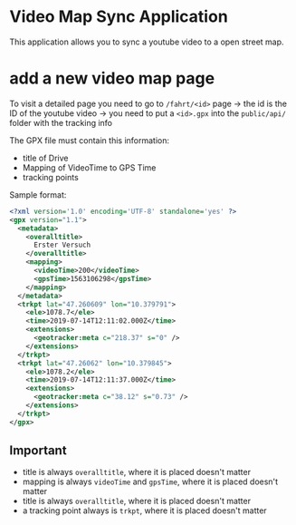 # Video Map Sync Application

This application allows you to sync a youtube video to a open street map.

# add a new video map page
To visit a detailed page you need to go to `/fahrt/<id>` page
-> the id is the ID of the youtube video
-> you need to put a `<id>.gpx` into the `public/api/` folder with the tracking info

The GPX file must contain this information:
- title of Drive
- Mapping of VideoTime to GPS Time
- tracking points

Sample format:
```xml
<?xml version='1.0' encoding='UTF-8' standalone='yes' ?>
<gpx version="1.1">
  <metadata>
    <overalltitle>
      Erster Versuch
    </overalltitle>
    <mapping>
      <videoTime>200</videoTime>
      <gpsTime>1563106298</gpsTime>
    </mapping>
  </metadata>
  <trkpt lat="47.260609" lon="10.379791">
    <ele>1078.7</ele>
    <time>2019-07-14T12:11:02.000Z</time>
    <extensions>
      <geotracker:meta c="218.37" s="0" />
    </extensions>
  </trkpt>
  <trkpt lat="47.26062" lon="10.379845">
    <ele>1078.2</ele>
    <time>2019-07-14T12:11:37.000Z</time>
    <extensions>
      <geotracker:meta c="38.12" s="0.73" />
    </extensions>
  </trkpt>
</gpx>
```

## Important

- title is always `overalltitle`, where it is placed doesn't matter
- mapping is always `videoTime` and `gpsTime`, where it is placed doesn't matter
- title is always `overalltitle`, where it is placed doesn't matter
- a tracking point always is `trkpt`, where it is placed doesn't matter